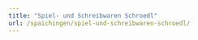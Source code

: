 ```yaml
---
title: "Spiel- und Schreibwaren Schroedl"
url: /spaichingen/spiel-und-schreibwaren-schroedl/
---
```


